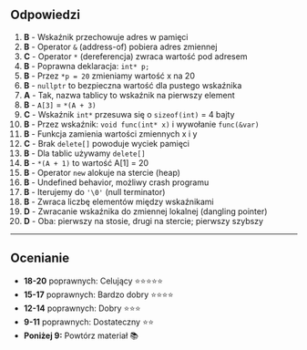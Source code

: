 
## Odpowiedzi

1. **B** - Wskaźnik przechowuje adres w pamięci
2. **B** - Operator `&` (address-of) pobiera adres zmiennej
3. **C** - Operator `*` (dereferencja) zwraca wartość pod adresem
4. **B** - Poprawna deklaracja: `int* p;`
5. **B** - Przez `*p = 20` zmieniamy wartość x na 20
6. **B** - `nullptr` to bezpieczna wartość dla pustego wskaźnika
7. **A** - Tak, nazwa tablicy to wskaźnik na pierwszy element
8. **B** - `A[3]` = `*(A + 3)`
9. **C** - Wskaźnik `int*` przesuwa się o `sizeof(int)` = 4 bajty
10. **B** - Przez wskaźnik: `void func(int* x)` i wywołanie `func(&var)`
11. **B** - Funkcja zamienia wartości zmiennych x i y
12. **C** - Brak `delete[]` powoduje wyciek pamięci
13. **B** - Dla tablic używamy `delete[]`
14. **B** - `*(A + 1)` to wartość A[1] = 20
15. **B** - Operator `new` alokuje na stercie (heap)
16. **B** - Undefined behavior, możliwy crash programu
17. **B** - Iterujemy do `'\0'` (null terminator)
18. **B** - Zwraca liczbę elementów między wskaźnikami
19. **D** - Zwracanie wskaźnika do zmiennej lokalnej (dangling pointer)
20. **D** - Oba: pierwszy na stosie, drugi na stercie; pierwszy szybszy

---

## Ocenianie
- **18-20** poprawnych: Celujący ⭐⭐⭐⭐⭐
- **15-17** poprawnych: Bardzo dobry ⭐⭐⭐⭐
- **12-14** poprawnych: Dobry ⭐⭐⭐
- **9-11** poprawnych: Dostateczny ⭐⭐
- **Poniżej 9:** Powtórz materiał 📚